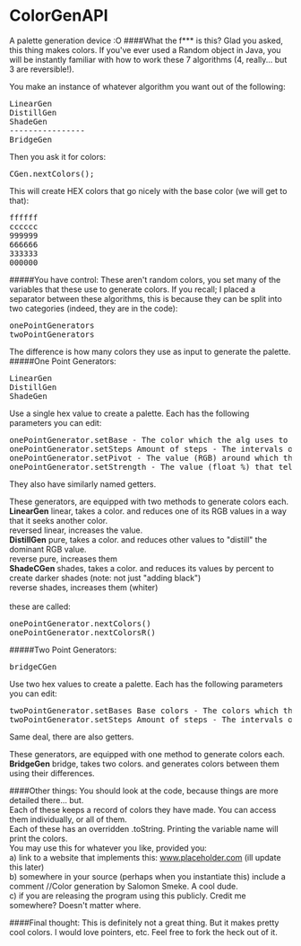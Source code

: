 # ColorGenAPI
A palette generation device :O
####What the f*** is this?
Glad you asked, this thing makes colors.
If you've ever used a Random object in Java, you will be instantly familiar with how to work these 7 algorithms (4, really... but 3 are reversible!).

You make an instance of whatever algorithm you want out of the following:
<pre>
LinearGen
DistillGen
ShadeGen
----------------
BridgeGen
</pre>

Then you ask it for colors:
<pre>
CGen.nextColors();
</pre>

This will create HEX colors that go nicely with the base color (we will get to that):
<pre>
ffffff
cccccc
999999
666666
333333
000000
</pre>

#####You have control:
These aren't random colors, you set many of the variables that these use to generate colors. If you recall; I placed a separator between these algorithms, this is because they can be split into two categories (indeed, they are in the code):
<pre>
onePointGenerators
twoPointGenerators
</pre>
The difference is how many colors they use as input to generate the palette.
#####One Point Generators:
<pre>
LinearGen
DistillGen
ShadeGen
</pre>
Use a single hex value to create a palette. Each has the following parameters you can edit:
<pre>
onePointGenerator.setBase - The color which the alg uses to create the palette. {default = ffffff}
onePointGenerator.setSteps Amount of steps - The intervals of colors generated. {default = 2, minimum = 2}
onePointGenerator.setPivot - The value (RGB) around which the algorithm operates. {default = dominant value}
onePointGenerator.setStrength - The value (float %) that tells the algorithm how far from the original color it is allowed to go.
</pre>
They also have similarly named getters.

These generators, are equipped with two methods to generate colors each.<br>
<b>LinearGen</b>
linear, takes a color. and reduces one of its RGB values in a way that it seeks another color.<br>
reversed linear, increases the value.<br>
<b>DistillGen</b>
pure, takes a color. and reduces other values to "distill" the dominant RGB value.<br>
reverse pure, increases them<br>
<b>ShadeCGen</b>
shades, takes a color. and reduces its values by percent to create darker shades (note: not just "adding black")<br>
reverse shades, increases them (whiter)<br>
<br>
these are called:
<pre>
onePointGenerator.nextColors()
onePointGenerator.nextColorsR()
</pre>

#####Two Point Generators:
<pre>
bridgeCGen
</pre>
Use two hex values to create a palette. Each has the following parameters you can edit:
<pre>
twoPointGenerator.setBases Base colors - The colors which the alg uses to create the palette. {default = [ffffff, ffffff]}
twoPointGenerator.setSteps Amount of steps - The intervals of colors generated. {default = 2, minimum = 2}
</pre>
Same deal, there are also getters.

These generators, are equipped with one method to generate colors each.<br>
<b>BridgeGen</b>
bridge, takes two colors. and generates colors between them using their differences.<br>

####Other things:
You should look at the code, because things are more detailed there... but.<br>
Each of these keeps a record of colors they have made. You can access them individually, or all of them.<br>
Each of these has an overridden .toString. Printing the variable name will print the colors.<br>
You may use this for whatever you like, provided you:<br>
a) link to a website that implements this: www.placeholder.com (ill update this later)<br>
b) somewhere in your source (perhaps when you instantiate this) include a comment //Color generation by Salomon Smeke. A cool dude.<br>
c) if you are releasing the program using this publicly. Credit me somewhere? Doesn't matter where.<br>

####Final thought:
This is definitely not a great thing. But it makes pretty cool colors. I would love pointers, etc. Feel free to fork the heck out of it.
